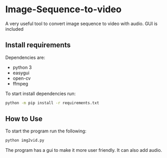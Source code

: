 # Image-Sequence-to-video
A very useful tool to convert image sequence to video with audio. GUI is included

## Install requirements

Dependencies are:
* python 3
* easygui
* open-cv
* ffmpeg

To start install dependencies run:
```sh
python -m pip install -r requirements.txt
```

## How to Use
To start the program run the following:
```sh
python img2vid.py
```

The program has a gui to make it more user friendly.
It can also add audio.
